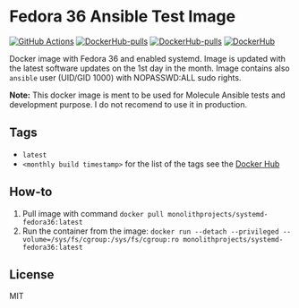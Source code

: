 # Fedora 36 Ansible Test Image

[![GitHub Actions](https://github.com/MonolithProjects/docker-systemd-fedora36/workflows/Dockerfile%20test/badge.svg?branch=master)](https://github.com/MonolithProjects/docker-systemd-fedora36/actions)
[![DockerHub-pulls](https://img.shields.io/docker/pulls/monolithprojects/systemd-fedora36)](https://hub.docker.com/repository/docker/monolithprojects/systemd-fedora36)
[![DockerHub-pulls](https://img.shields.io/docker/pulls/monolithprojects/systemd-fedora36)](https://hub.docker.com/repository/docker/monolithprojects/systemd-fedora36)
[![DockerHub](https://img.shields.io/docker/image-size/monolithprojects/systemd-fedora36?sort=date)](https://hub.docker.com/repository/docker/monolithprojects/systemd-fedora36)

Docker image with Fedora 36 and enabled systemd. Image is updated with the latest software updates on the 1st day in the month. Image contains also `ansible` user (UID/GID 1000) with NOPASSWD:ALL sudo rights.  

**Note:** This docker image is ment to be used for Molecule Ansible tests and development purpose. I do not recomend to use it in production.

## Tags

- `latest`  
- `<monthly build timestamp>` for the list of the tags see the [Docker Hub](https://hub.docker.com/repository/docker/monolithprojects/systemd-fedora36/tags?page=1)

## How-to

  1. Pull image with command `docker pull monolithprojects/systemd-fedora36:latest`  
  2. Run the container from the image: `docker run --detach --privileged --volume=/sys/fs/cgroup:/sys/fs/cgroup:ro monolithprojects/systemd-fedora36:latest`  

## License

MIT
